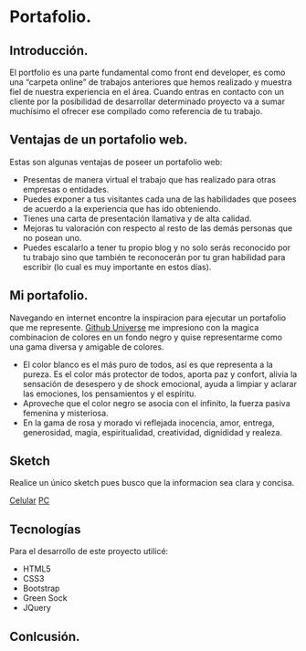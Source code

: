 # Portafolio.

## Introducción.
El portfolio es una parte fundamental como front end developer, es como una “carpeta online” de trabajos anteriores que hemos realizado y  muestra fiel de nuestra experiencia en el área. Cuando entras en contacto con un cliente por la posibilidad de desarrollar determinado proyecto va a sumar muchísimo el ofrecer ese compilado como referencia de tu trabajo.

## Ventajas de un portafolio web.
Estas son algunas ventajas de poseer un portafolio web:

* Presentas de manera virtual el trabajo que has realizado para otras empresas o entidades.
* Puedes exponer a tus visitantes cada una de las habilidades que posees de acuerdo a la experiencia que has ido obteniendo.
* Tienes una carta de presentación llamativa y de alta calidad.
* Mejoras tu valoración con respecto al resto de las demás personas que no posean uno.
* Puedes escalarlo a tener tu propio blog y no solo serás reconocido por tu trabajo sino que también te reconocerán por tu gran habilidad para escribir (lo cual es muy importante en estos días).

## Mi portafolio.

Navegando en internet encontre la inspiracion para ejecutar un portafolio que me represente.
[Github Universe](https://githubuniverse.com/) me impresiono con la magica combinacion de colores en un fondo negro y quise representarme como una gama diversa y amigable de colores.

- El color blanco es el más puro de todos, así es que representa a la pureza. Es el color más protector de todos, aporta paz y confort, alivia la sensación de desespero y de shock emocional, ayuda a limpiar y aclarar las emociones, los pensamientos y el espíritu.
- Aproveche que el color negro se asocia con el infinito, la fuerza pasiva femenina y misteriosa. 
- En la gama de rosa y morado vi reflejada inocencia, amor, entrega, generosidad, magia, espiritualidad, creatividad, dignididad y realeza.

## Sketch
Realice un único sketch pues busco que la informacion sea clara y concisa.

[Celular]()
[PC]()


## Tecnologías

Para el desarrollo de este proyecto utilicé:

- HTML5
- CSS3
- Bootstrap
- Green Sock
- JQuery


## Conlcusión.
